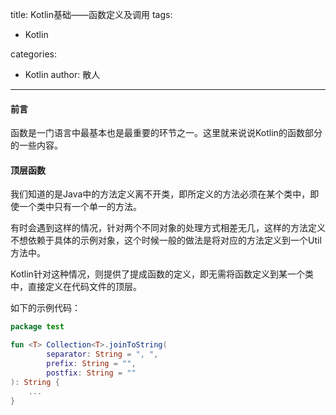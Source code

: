 
title: Kotlin基础——函数定义及调用
tags:
  - Kotlin

categories:
  - Kotlin
author: 散人
---

#### 前言
函数是一门语言中最基本也是最重要的环节之一。这里就来说说Kotlin的函数部分的一些内容。

#### 顶层函数
我们知道的是Java中的方法定义离不开类，即所定义的方法必须在某个类中，即使一个类中只有一个单一的方法。

有时会遇到这样的情况，针对两个不同对象的处理方式相差无几，这样的方法定义不想依赖于具体的示例对象，这个时候一般的做法是将对应的方法定义到一个Util方法中。

Kotlin针对这种情况，则提供了提成函数的定义，即无需将函数定义到某一个类中，直接定义在代码文件的顶层。

如下的示例代码：
```Kotlin
package test

fun <T> Collection<T>.joinToString(
        separator: String = ", ",
        prefix: String = "",
        postfix: String = ""
): String {
    ...
}
```

<!--stackedit_data:
eyJoaXN0b3J5IjpbMTI4MTI4NDMwMywxNjUzMzA0MDgwLC0xNj
A1NzUwNTA1LC03NTY0MzA4ODJdfQ==
-->